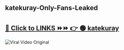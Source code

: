 
 ## katekuray-Only-Fans-Leaked

# <h2><a href="https://clipsfans.com/katekuray&ref=git">🔗 Click to LINKS ⏩⏩ 👉 🟢 katekuray </a></h2>

<a href="https://clipsfans.com/katekuray&ref=git" rel="nofollow" data-target="animated-image.originalLink"><img src="https://i.ibb.co.com/xMMVF88/686577567.gif" alt="Viral Video Original" style="max-width: 100%; display: inline-block;" data-target="animated-image.originalImage"></a>
